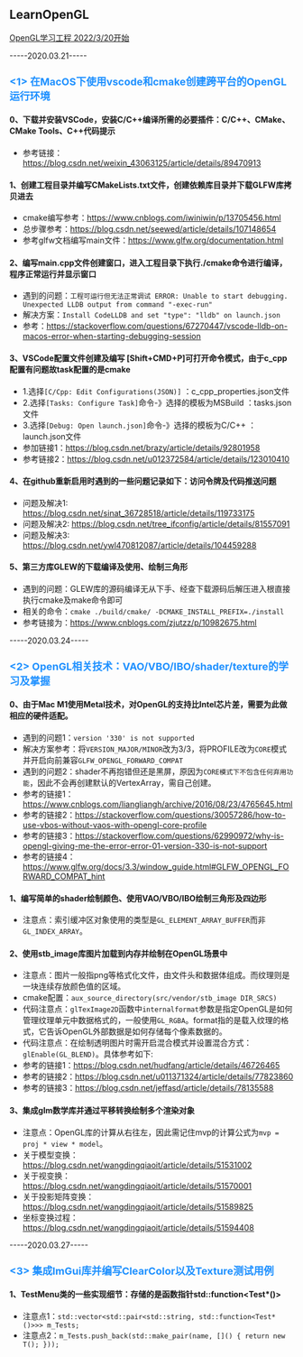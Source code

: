 ## LearnOpenGL
<u>OpenGL学习工程 2022/3/20开始</u>

-----2020.03.21-----
### <font size=4 color=#1E90FF>**<1> 在MacOS下使用vscode和cmake创建跨平台的OpenGL运行环境**</font>
 #### 0、下载并安装VSCode，安装C/C++编译所需的必要插件：C/C++、CMake、CMake Tools、C++代码提示
  * 参考链接：<u>https://blog.csdn.net/weixin_43063125/article/details/89470913</u>

 #### 1、创建工程目录并编写CMakeLists.txt文件，创建依赖库目录并下载GLFW库拷贝进去
  * cmake编写参考：<u>https://www.cnblogs.com/iwiniwin/p/13705456.html</u>
  * 总步骤参考：<u>https://blog.csdn.net/seewed/article/details/107148654</u>
  * 参考glfw文档编写main文件：<u>https://www.glfw.org/documentation.html</u>

 #### 2、编写main.cpp文件创建窗口，进入工程目录下执行./cmake命令进行编译，程序正常运行并显示窗口
  * 遇到的问题：`工程可运行但无法正常调试 ERROR: Unable to start debugging. Unexpected LLDB output from command "-exec-run"`
  * 解决方案：`Install CodeLLDB and set "type": "lldb" on launch.json`
  * 参考：<u>https://stackoverflow.com/questions/67270447/vscode-lldb-on-macos-error-when-starting-debugging-session</u>

 #### 3、VSCode配置文件创建及编写 [Shift+CMD+P]可打开命令模式，由于c_cpp配置有问题故task配置的是cmake
  * 1.选择`[C/Cpp: Edit Configurations(JSON)]` ：c_cpp_properties.json文件
  * 2.选择`[Tasks: Configure Task]`命令-》选择的模板为MSBuild ：tasks.json文件
  * 3.选择`[Debug: Open launch.json]`命令-》选择的模板为C/C++ ：launch.json文件
  * 参加链接1：<u>https://blog.csdn.net/brazy/article/details/92801958</u>
  * 参考链接2：<u>https://blog.csdn.net/u012372584/article/details/123010410</u>

 #### 4、在github重新启用时遇到的一些问题记录如下：访问令牌及代码推送问题
  * 问题及解决1: <u>https://blog.csdn.net/sinat_36728518/article/details/119733175</u>
  * 问题及解决2: <u>https://blog.csdn.net/tree_ifconfig/article/details/81557091</u>
  * 问题及解决3: <u>https://blog.csdn.net/ywl470812087/article/details/104459288</u>

 #### 5、第三方库GLEW的下载编译及使用、绘制三角形
  * 遇到的问题：GLEW库的源码编译无从下手、经查下载源码后解压进入根直接执行cmake及make命令即可
  * 相关的命令：`cmake ./build/cmake/ -DCMAKE_INSTALL_PREFIX=./install`
  * 参考链接为：<u>https://www.cnblogs.com/zjutzz/p/10982675.html</u>


-----2020.03.24-----
### <font size=4 color=#1E90FF>**<2> OpenGL相关技术：VAO/VBO/IBO/shader/texture的学习及掌握**</font>
 #### 0、由于Mac M1使用Metal技术，对OpenGL的支持比Intel芯片差，需要为此做相应的硬件适配。
  * 遇到的问题1：`version '330' is not supported`
  * 解决方案参考：将`VERSION_MAJOR/MINOR`改为3/3，将PROFILE改为`CORE`模式并开启向前兼容`GLFW_OPENGL_FORWARD_COMPAT`
  * 遇到的问题2：shader不再抱错但还是黑屏，原因为`CORE模式下不包含任何弃用功能`，因此不会再创建默认的VertexArray，需自己创建。
  * 参考的链接1：<u>https://www.cnblogs.com/liangliangh/archive/2016/08/23/4765645.html</u>
  * 参考的链接2：<u>https://stackoverflow.com/questions/30057286/how-to-use-vbos-without-vaos-with-opengl-core-profile</u>
  * 参考的链接3：<u>https://stackoverflow.com/questions/62990972/why-is-opengl-giving-me-the-error-error-01-version-330-is-not-support</u>
  * 参考的链接4：<u>https://www.glfw.org/docs/3.3/window_guide.html#GLFW_OPENGL_FORWARD_COMPAT_hint</u>
 
 #### 1、编写简单的shader绘制颜色、使用VAO/VBO/IBO绘制三角形及四边形
  * 注意点：索引缓冲区对象使用的类型是`GL_ELEMENT_ARRAY_BUFFER`而非`GL_INDEX_ARRAY`。

 #### 2、使用stb_image库图片加载到内存并绘制在OpenGL场景中
  * 注意点：图片一般指png等格式化文件，由文件头和数据体组成。而纹理则是一块连续存放颜色值的区域。
  * cmake配置：`aux_source_directory(src/vendor/stb_image DIR_SRCS)`
  * 代码注意点：`glTexImage2D`函数中`internalformat`参数是指定OpenGL是如何管理纹理单元中数据格式的，一般使用`GL_RGBA`。format指的是载入纹理的格式，它告诉OpenGL外部数据是如何存储每个像素数据的。
  * 代码注意点：在绘制透明图片时需开启混合模式并设置混合方式：`glEnable(GL_BLEND)`。具体参考如下:
  * 参考的链接1：<u>https://blog.csdn.net/hudfang/article/details/46726465</u>
  * 参考的链接2：<u>https://blog.csdn.net/u011371324/article/details/77823860</u>
  * 参考的链接3：<u>https://blog.csdn.net/jeffasd/article/details/78135588</u>

 #### 3、集成glm数学库并通过平移转换绘制多个渲染对象
  * 注意点：OpenGL库的计算从右往左，因此需记住mvp的计算公式为`mvp = proj * view * model`。
  * 关于模型变换：<u>https://blog.csdn.net/wangdingqiaoit/article/details/51531002</u>
  * 关于视变换：<u>https://blog.csdn.net/wangdingqiaoit/article/details/51570001</u>
  * 关于投影矩阵变换：<u>https://blog.csdn.net/wangdingqiaoit/article/details/51589825</u>
  * 坐标变换过程：<u>https://blog.csdn.net/wangdingqiaoit/article/details/51594408</u>

 
 -----2020.03.27-----
### <font size=4 color=#1E90FF>**<3> 集成ImGui库并编写ClearColor以及Texture测试用例**</font>
 #### 1、TestMenu类的一些实现细节：存储的是函数指针std::function<Test*()>
  * 注意点1：`std::vector<std::pair<std::string, std::function<Test*()>>> m_Tests;`
  * 注意点2：`m_Tests.push_back(std::make_pair(name, []() { return new T(); }));`